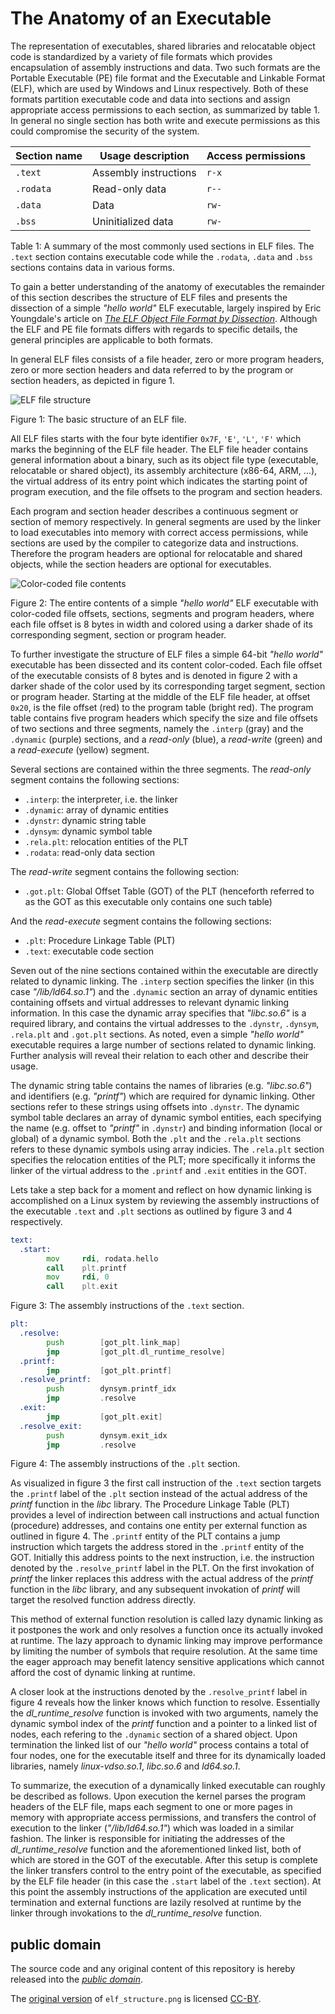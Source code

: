 The Anatomy of an Executable
============================

The representation of executables, shared libraries and relocatable object code is standardized by a variety of file formats which provides encapsulation of assembly instructions and data. Two such formats are the Portable Executable (PE) file format and the Executable and Linkable Format (ELF), which are used by Windows and Linux respectively. Both of these formats partition executable code and data into sections and assign appropriate access permissions to each section, as summarized by table 1. In general no single section has both write and execute permissions as this could compromise the security of the system.

|Section name | Usage description     | Access permissions|
|-------------|-----------------------|-------------------|
|`.text`      | Assembly instructions | `r-x`             |
|`.rodata`    | Read-only data        | `r--`             |
|`.data`      | Data                  | `rw-`             |
|`.bss`       | Uninitialized data    | `rw-`             |

Table 1: A summary of the most commonly used sections in ELF files. The `.text` section contains executable code while the `.rodata`, `.data` and `.bss` sections contains data in various forms.

To gain a better understanding of the anatomy of executables the remainder of this section describes the structure of ELF files and presents the dissection of a simple _"hello world"_ ELF executable, largely inspired by Eric Youngdale's article on _[The ELF Object File Format by Dissection](http://www.linuxjournal.com/article/1060)_. Although the ELF and PE file formats differs with regards to specific details, the general principles are applicable to both formats.

In general ELF files consists of a file header, zero or more program headers, zero or more section headers and data referred to by the program or section headers, as depicted in figure 1.

![ELF file structure](elf_structure.png)

Figure 1: The basic structure of an ELF file.

All ELF files starts with the four byte identifier `0x7F`, `'E'`, `'L'`, `'F'` which marks the beginning of the ELF file header. The ELF file header contains general information about a binary, such as its object file type (executable, relocatable or shared object), its assembly architecture (x86-64, ARM, …), the virtual address of its entry point which indicates the starting point of program execution, and the file offsets to the program and section headers.

Each program and section header describes a continuous segment or section of memory respectively. In general segments are used by the linker to load executables into memory with correct access permissions, while sections are used by the compiler to categorize data and instructions. Therefore the program headers are optional for relocatable and shared objects, while the section headers are optional for executables.

![Color-coded file contents](elf_dissection.png)

Figure 2: The entire contents of a simple _"hello world"_ ELF executable with color-coded file offsets, sections, segments and program headers, where each file offset is 8 bytes in width and colored using a darker shade of its corresponding segment, section or program header.

To further investigate the structure of ELF files a simple 64-bit _"hello world"_ executable has been dissected and its content color-coded. Each file offset of the executable consists of 8 bytes and is denoted in figure 2 with a darker shade of the color used by its corresponding target segment, section or program header. Starting at the middle of the ELF file header, at offset `0x20`, is the file offset (red) to the program table (bright red). The program table contains five program headers which specify the size and file offsets of two sections and three segments, namely the `.interp` (gray) and the `.dynamic` (purple) sections, and a _read-only_ (blue), a _read-write_ (green) and a _read-execute_ (yellow) segment.

Several sections are contained within the three segments. The _read-only_ segment contains the following sections:

* `.interp`: the interpreter, i.e. the linker
* `.dynamic`: array of dynamic entities
* `.dynstr`: dynamic string table
* `.dynsym`: dynamic symbol table
* `.rela.plt`: relocation entities of the PLT
* `.rodata`: read-only data section

The _read-write_ segment contains the following section:

* `.got.plt`: Global Offset Table (GOT) of the PLT (henceforth referred to as the GOT as this executable only contains one such table)

And the _read-execute_ segment contains the following sections:

* `.plt`: Procedure Linkage Table (PLT)
* `.text`: executable code section

Seven out of the nine sections contained within the executable are directly related to dynamic linking. The `.interp` section specifies the linker (in this case _"/lib/ld64.so.1"_) and the `.dynamic` section an array of dynamic entities containing offsets and virtual addresses to relevant dynamic linking information. In this case the dynamic array specifies that _"libc.so.6"_ is a required library, and contains the virtual addresses to the `.dynstr`, `.dynsym`, `.rela.plt` and `.got.plt` sections. As noted, even a simple _"hello world"_ executable requires a large number of sections related to dynamic linking. Further analysis will reveal their relation to each other and describe their usage.

The dynamic string table contains the names of libraries (e.g. _"libc.so.6"_) and identifiers (e.g. _"printf"_) which are required for dynamic linking. Other sections refer to these strings using offsets into `.dynstr`. The dynamic symbol table declares an array of dynamic symbol entities, each specifying the name (e.g. offset to _"printf"_ in `.dynstr`) and binding information (local or global) of a dynamic symbol. Both the `.plt` and the `.rela.plt` sections refers to these dynamic symbols using array indicies. The `.rela.plt` section specifies the relocation entities of the PLT; more specifically it informs the linker of the virtual address to the `.printf` and `.exit` entities in the GOT.

Lets take a step back for a moment and reflect on how dynamic linking is accomplished on a Linux system by reviewing the assembly instructions of the executable `.text` and `.plt` sections as outlined by figure 3 and 4 respectively.

```asm
text:
  .start:
        mov     rdi, rodata.hello
        call    plt.printf
        mov     rdi, 0
        call    plt.exit
```

Figure 3: The assembly instructions of the `.text` section.

```asm
plt:
  .resolve:
        push        [got_plt.link_map]
        jmp         [got_plt.dl_runtime_resolve]
  .printf:
        jmp         [got_plt.printf]
  .resolve_printf:
        push        dynsym.printf_idx
        jmp         .resolve
  .exit:
        jmp         [got_plt.exit]
  .resolve_exit:
        push        dynsym.exit_idx
        jmp         .resolve
```

Figure 4: The assembly instructions of the `.plt` section.

As visualized in figure 3 the first call instruction of the `.text` section targets the `.printf` label of the `.plt` section instead of the actual address of the _printf_ function in the _libc_ library. The Procedure Linkage Table (PLT) provides a level of indirection between call instructions and actual function (procedure) addresses, and contains one entity per external function as outlined in figure 4. The `.printf` entity of the PLT contains a jump instruction which targets the address stored in the `.printf` entity of the GOT. Initially this address points to the next instruction, i.e. the instruction denoted by the `.resolve_printf` label in the PLT. On the first invokation of _printf_ the linker replaces this address with the actual address of the _printf_ function in the _libc_ library, and any subsequent invokation of _printf_ will target the resolved function address directly.

This method of external function resolution is called lazy dynamic linking as it postpones the work and only resolves a function once its actually invoked at runtime. The lazy approach to dynamic linking may improve performance by limiting the number of symbols that require resolution. At the same time the eager approach may benefit latency sensitive applications which cannot afford the cost of dynamic linking at runtime.

A closer look at the instructions denoted by the `.resolve_printf` label in figure 4 reveals how the linker knows which function to resolve. Essentially the _dl_runtime_resolve_ function is invoked with two arguments, namely the dynamic symbol index of the _printf_ function and a pointer to a linked list of nodes, each refering to the `.dynamic` section of a shared object. Upon termination the linked list of our _"hello world"_ process contains a total of four nodes, one for the executable itself and three for its dynamically loaded libraries, namely _linux-vdso.so.1_, _libc.so.6_ and _ld64.so.1_.

To summarize, the execution of a dynamically linked executable can roughly be described as follows. Upon execution the kernel parses the program headers of the ELF file, maps each segment to one or more pages in memory with appropriate access permissions, and transfers the control of execution to the linker (_"/lib/ld64.so.1"_) which was loaded in a similar fashion. The linker is responsible for initiating the addresses of the _dl_runtime_resolve_ function and the aforementioned linked list, both of which are stored in the GOT of the executable. After this setup is complete the linker transfers control to the entry point of the executable, as specified by the ELF file header (in this case the `.start` label of the `.text` section). At this point the assembly instructions of the application are executed until termination and external functions are lazily resolved at runtime by the linker through invokations to the _dl_runtime_resolve_ function.

public domain
-------------

The source code and any original content of this repository is hereby released into the *[public domain]*.

The [original version](https://en.wikipedia.org/wiki/File:Elf-layout--en.svg) of `elf_structure.png` is licensed [CC-BY].

[public domain]: https://creativecommons.org/publicdomain/zero/1.0/
[CC-BY]: https://creativecommons.org/licenses/by/4.0/
